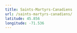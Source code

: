 ```yaml
---
title: Saints-Martyrs-Canadiens
url: /saints-martyrs-canadiens/
latitude: 45.856
longitude: -71.536
---
```

